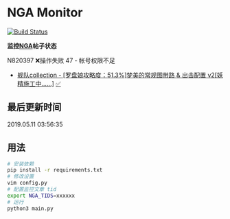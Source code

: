 # NGA Monitor

[![Build Status](https://travis-ci.org/kcwikizh/nga-monitor.svg?branch=master)](https://travis-ci.org/kcwikizh/nga-monitor)

**监控[NGA](https://bbs.nga.cn)帖子状态**

N820397 ❌操作失败 47 - 帐号权限不足
- [舰队collection - [罗盘娘攻略度：51.3%]梦美的常规图带路 &amp; 出击配置 v2[妖精施工中……]](https://bbs.nga.cn/read.php?tid=16334445) [✅](16334445.md)


## 最后更新时间

2019.05.11 03:56:35

## 用法

```bash
# 安装依赖
pip install -r requirements.txt
# 修改设置
vim config.py
# 配置监控文章 tid
export NGA_TIDS=xxxxxx
# 运行
python3 main.py
```
